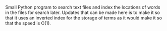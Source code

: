 Small Python program to search text files and index the locations of words in the files for search later.
Updates that can be made here is to make it so that it uses an inverted index for the storage of terms as it would make it so that the speed is O(1).
